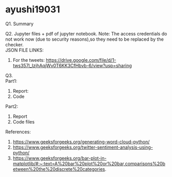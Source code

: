 # ayushi19031


Q1. Summary  

Q2. Jupyter files + pdf of jupyter notebook. Note: The access credentials do not work now (due to security reasons),so they need to be replaced by the checker.   
JSON FILE LINKS:
1. For the tweets: https://drive.google.com/file/d/1-tws357l_IzjhAqjWv0T6KK3CfHbvb-6/view?usp=sharing

  
Q3.   
Part1:  
1. Report:  
2. Code  
  
Part2:  
1. Report  
2. Code files  


References:
1. https://www.geeksforgeeks.org/generating-word-cloud-python/
2. https://www.geeksforgeeks.org/twitter-sentiment-analysis-using-python/
3. https://www.geeksforgeeks.org/bar-plot-in-matplotlib/#:~:text=A%20bar%20plot%20or%20bar,comparisons%20between%20the%20discrete%20categories.

